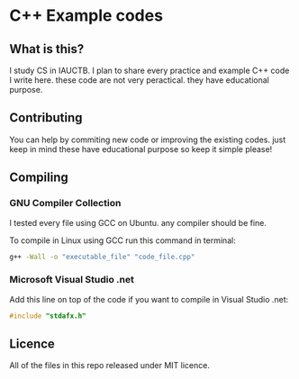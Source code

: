# C++ Example codes
## What is this?
I study CS in IAUCTB. I plan to share every practice and example C++ code I write here. these code are not very peractical. they have educational purpose.

## Contributing
You can help by commiting new code or improving the existing codes. just keep in mind these have educational purpose so keep it simple please!

## Compiling
### GNU Compiler Collection
I tested every file using GCC on Ubuntu. any compiler should be fine.

To compile in Linux using GCC run this command in terminal:
```bash
g++ -Wall -o "executable_file" "code_file.cpp"
```

### Microsoft Visual Studio .net
Add this line on top of the code if you want to compile in Visual Studio .net:
```c++
#include "stdafx.h"
```

## Licence
All of the files in this repo released under MIT licence.

